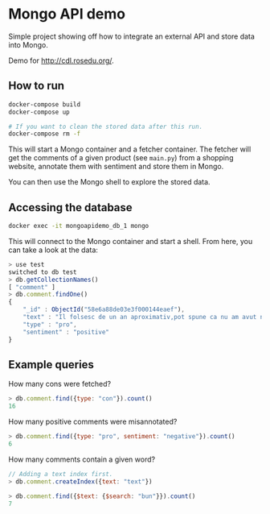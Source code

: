 # Mongo API demo

Simple project showing off how to integrate an external API and store data
into Mongo.

Demo for http://cdl.rosedu.org/.


## How to run

```bash
docker-compose build
docker-compose up

# If you want to clean the stored data after this run.
docker-compose rm -f
```

This will start a Mongo container and a fetcher container. The fetcher will
get the comments of a given product (see `main.py`) from a shopping website,
annotate them with sentiment and store them in Mongo.

You can then use the Mongo shell to explore the stored data.

## Accessing the database

```bash
docker exec -it mongoapidemo_db_1 mongo
```

This will connect to the Mongo container and start a shell. From here, you can
take a look at the data:

```javascript
> use test
switched to db test
> db.getCollectionNames()
[ "comment" ]
> db.comment.findOne()
{
	"_id" : ObjectId("58e6a88de03e3f000144eaef"),
	"text" : "Il folsesc de un an aproximativ,pot spune ca nu am avut nici cea mai mica problema cu el, reda toate pozele/filmele. L-am folosit si pe un ps3, merge excelent. Foarte multumit",
	"type" : "pro",
	"sentiment" : "positive"
}
```

## Example queries

How many cons were fetched?

```javascript
> db.comment.find({type: "con"}).count()
16
```

How many positive comments were misannotated?

```javascript
> db.comment.find({type: "pro", sentiment: "negative"}).count()
6
```

How many comments contain a given word?

```javascript
// Adding a text index first.
> db.comment.createIndex({text: "text"})

> db.comment.find({$text: {$search: "bun"}}).count()
7
```

